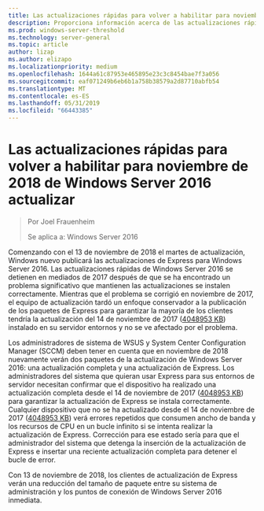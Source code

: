 ```yaml
---
title: Las actualizaciones rápidas para volver a habilitar para noviembre de 2018 de Windows Server 2016 actualizar
description: Proporciona información acerca de las actualizaciones rápidas en Windows Server 2016
ms.prod: windows-server-threshold
ms.technology: server-general
ms.topic: article
author: lizap
ms.author: elizapo
ms.localizationpriority: medium
ms.openlocfilehash: 1644a61c87953e465895e23c3c8454bae7f3a056
ms.sourcegitcommit: eaf071249b6eb6b1a758b38579a2d87710abfb54
ms.translationtype: MT
ms.contentlocale: es-ES
ms.lasthandoff: 05/31/2019
ms.locfileid: "66443385"
---
```

# <a name="express-updates-for-windows-server-2016-re-enabled-for-november-2018-update"></a>Las actualizaciones rápidas para volver a habilitar para noviembre de 2018 de Windows Server 2016 actualizar

> Por Joel Frauenheim
> 
> Se aplica a: Windows Server 2016

Comenzando con el 13 de noviembre de 2018 el martes de actualización, Windows nuevo publicará las actualizaciones de Express para Windows Server 2016. Las actualizaciones rápidas de Windows Server 2016 se detienen en mediados de 2017 después de que se ha encontrado un problema significativo que mantienen las actualizaciones se instalen correctamente. Mientras que el problema se corrigió en noviembre de 2017, el equipo de actualización tardó un enfoque conservador a la publicación de los paquetes de Express para garantizar la mayoría de los clientes tendría la actualización del 14 de noviembre de 2017 ([4048953 KB](https://support.microsoft.com/help/4048953/windows-10-update-kb4048953)) instalado en su servidor entornos y no se ve afectado por el problema.

Los administradores de sistema de WSUS y System Center Configuration Manager (SCCM) deben tener en cuenta que en noviembre de 2018 nuevamente verán dos paquetes de la actualización de Windows Server 2016: una actualización completa y una actualización de Express. Los administradores del sistema que quieran usar Express para sus entornos de servidor necesitan confirmar que el dispositivo ha realizado una actualización completa desde el 14 de noviembre de 2017 ([4048953 KB](https://support.microsoft.com/help/4048953/windows-10-update-kb4048953)) para garantizar la actualización de Express se instala correctamente. Cualquier dispositivo que no se ha actualizado desde el 14 de noviembre de 2017 ([4048953 KB](https://support.microsoft.com/help/4048953/windows-10-update-kb4048953)) verá errores repetidos que consumen ancho de banda y los recursos de CPU en un bucle infinito si se intenta realizar la actualización de Express.  Corrección para ese estado sería para que el administrador del sistema que detenga la inserción de la actualización de Express e insertar una reciente actualización completa para detener el bucle de error.

Con 13 de noviembre de 2018, los clientes de actualización de Express verán una reducción del tamaño de paquete entre su sistema de administración y los puntos de conexión de Windows Server 2016 inmediata.  